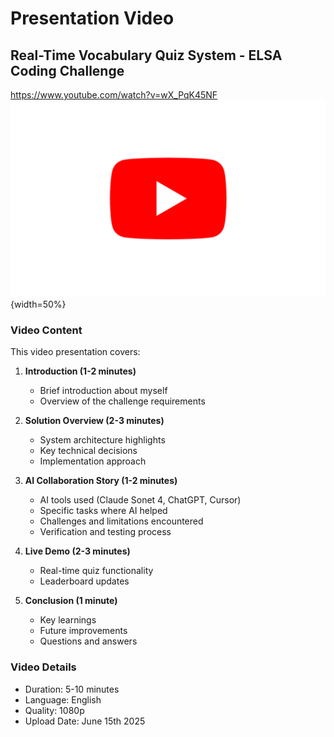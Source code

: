 # Presentation Video

## Real-Time Vocabulary Quiz System - ELSA Coding Challenge
https://www.youtube.com/watch?v=wX_PqK45NF
[![Video Thumbnail](images/YouTube.png)](https://www.youtube.com/watch?v=wX_PqK45NF){width=50%}

### Video Content

This video presentation covers:

1. **Introduction (1-2 minutes)**
   - Brief introduction about myself
   - Overview of the challenge requirements

2. **Solution Overview (2-3 minutes)**
   - System architecture highlights
   - Key technical decisions
   - Implementation approach

3. **AI Collaboration Story (1-2 minutes)**
   - AI tools used (Claude Sonet 4, ChatGPT, Cursor)
   - Specific tasks where AI helped
   - Challenges and limitations encountered
   - Verification and testing process

4. **Live Demo (2-3 minutes)**
   - Real-time quiz functionality
   - Leaderboard updates

5. **Conclusion (1 minute)**
   - Key learnings
   - Future improvements
   - Questions and answers

### Video Details
- Duration: 5-10 minutes
- Language: English
- Quality: 1080p
- Upload Date: June 15th 2025
